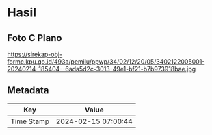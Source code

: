 # Hasil

## Foto C Plano

https://sirekap-obj-formc.kpu.go.id/493a/pemilu/ppwp/34/02/12/20/05/3402122005001-20240214-185404--6ada5d2c-3013-49e1-bf21-b7b973918bae.jpg


## Metadata

| Key        | Value               |
| ---------- | ------------------- |
| Time Stamp | 2024-02-15 07:00:44 |



